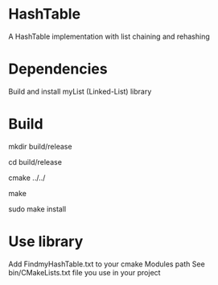 # HashTable
A HashTable implementation with list chaining and rehashing

# Dependencies
Build and install myList (Linked-List) library

# Build
mkdir build/release

cd build/release

cmake ../../

make

sudo make install

# Use library
Add FindmyHashTable.txt to your cmake Modules path
See bin/CMakeLists.txt file you use in your project
